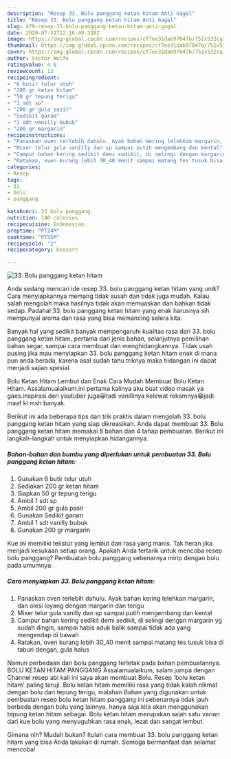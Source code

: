 ```yaml
---
description: "Resep 33. Bolu panggang ketan hitam Anti Gagal"
title: "Resep 33. Bolu panggang ketan hitam Anti Gagal"
slug: 479-resep-33-bolu-panggang-ketan-hitam-anti-gagal
date: 2020-07-31T12:16:49.338Z
image: https://img-global.cpcdn.com/recipes/cf7ee31dab97047b/751x532cq70/33-bolu-panggang-ketan-hitam-foto-resep-utama.jpg
thumbnail: https://img-global.cpcdn.com/recipes/cf7ee31dab97047b/751x532cq70/33-bolu-panggang-ketan-hitam-foto-resep-utama.jpg
cover: https://img-global.cpcdn.com/recipes/cf7ee31dab97047b/751x532cq70/33-bolu-panggang-ketan-hitam-foto-resep-utama.jpg
author: Victor Wolfe
ratingvalue: 4.6
reviewcount: 12
recipeingredient:
- "6 butir telur utuh"
- "200 gr ketan hitam"
- "50 gr tepung terigu"
- "1 sdt sp"
- "200 gr gula pasir"
- "Sedikit garam"
- "1 sdt vanilly bubuk"
- "200 gr margarin"
recipeinstructions:
- "Panaskan oven terlebih dahulu. Ayak bahan kering lelehkan margarin, dan olesi loyang dengan margarin dan terigu"
- "Mixer telur gula vanilly dan sp sampai putih mengembang dan kental"
- "Campur bahan kering sedikit demi sedikit, di selingi dengan margarin yg sudah dingin, sampai habis aduk balik sampai tidak ada yang mengendap di bawah"
- "Ratakan, oven kurang lebih 30_40 menit sampai matang tes tusuk bisa di taburi dengan, gula halus"
categories:
- Resep
tags:
- 33
- bolu
- panggang

katakunci: 33 bolu panggang 
nutrition: 140 calories
recipecuisine: Indonesian
preptime: "PT24M"
cooktime: "PT55M"
recipeyield: "2"
recipecategory: Dessert

---
```



![33. Bolu panggang ketan hitam](https://img-global.cpcdn.com/recipes/cf7ee31dab97047b/751x532cq70/33-bolu-panggang-ketan-hitam-foto-resep-utama.jpg)

Anda sedang mencari ide resep 33. bolu panggang ketan hitam yang unik? Cara menyiapkannya memang tidak susah dan tidak juga mudah. Kalau salah mengolah maka hasilnya tidak akan memuaskan dan bahkan tidak sedap. Padahal 33. bolu panggang ketan hitam yang enak harusnya sih mempunyai aroma dan rasa yang bisa memancing selera kita.

Banyak hal yang sedikit banyak mempengaruhi kualitas rasa dari 33. bolu panggang ketan hitam, pertama dari jenis bahan, selanjutnya pemilihan bahan segar, sampai cara membuat dan menghidangkannya. Tidak usah pusing jika mau menyiapkan 33. bolu panggang ketan hitam enak di mana pun anda berada, karena asal sudah tahu triknya maka hidangan ini dapat menjadi sajian spesial.

Bolu Ketan Hitam Lembut dan Enak Cara Mudah Membuat Bolu Ketan Hitam. Assalamualaikum.ini pertama kalinya aku buat video masak ya gaes.inspirasi dari youtuber juga😀tadi vanillinya kelewat rekamnya😁jadi maaf kl msh banyak.


Berikut ini ada beberapa tips dan trik praktis dalam mengolah 33. bolu panggang ketan hitam yang siap dikreasikan. Anda dapat membuat 33. Bolu panggang ketan hitam memakai 8 bahan dan 4 tahap pembuatan. Berikut ini langkah-langkah untuk menyiapkan hidangannya.

<!--inarticleads1-->

##### Bahan-bahan dan bumbu yang diperlukan untuk pembuatan 33. Bolu panggang ketan hitam:

1. Gunakan 6 butir telur utuh
1. Sediakan 200 gr ketan hitam
1. Siapkan 50 gr tepung terigu
1. Ambil 1 sdt sp
1. Ambil 200 gr gula pasir
1. Gunakan Sedikit garam
1. Ambil 1 sdt vanilly bubuk
1. Gunakan 200 gr margarin


Kue ini memiliki tekstur yang lembut dan rasa yang manis. Tak heran jika menjadi kesukaan setiap orang. Apakah Anda tertarik untuk mencoba resep bolu panggang? Pembuatan bolu panggang sebenarnya mirip dengan bolu pada umumnya. 

<!--inarticleads2-->

##### Cara menyiapkan 33. Bolu panggang ketan hitam:

1. Panaskan oven terlebih dahulu. Ayak bahan kering lelehkan margarin, dan olesi loyang dengan margarin dan terigu
1. Mixer telur gula vanilly dan sp sampai putih mengembang dan kental
1. Campur bahan kering sedikit demi sedikit, di selingi dengan margarin yg sudah dingin, sampai habis aduk balik sampai tidak ada yang mengendap di bawah
1. Ratakan, oven kurang lebih 30_40 menit sampai matang tes tusuk bisa di taburi dengan, gula halus


Namun perbedaan dari bolu panggang terletak pada bahan pembuatannya. BOLU KETAN HITAM PANGGANG Assalamualaikum, salam jumpa dengan Channel resep abi kali ini saya akan membuat Bolu. Resep &#39;bolu ketan hitam&#39; paling teruji. Bolu ketan hitam memiliki rasa yang tidak kalah nikmat dengan bolu dari tepung terigu, malahan Bahan yang digunakan untuk pembuatan resep bolu ketan hitam panggang ini sebenarnya tidak jauh berbeda dengan bolu yang lainnya, hanya saja kita akan menggunakan tepung ketan hitam sebagai. Bolu ketan hitam merupakan salah satu varian dari kue bolu yang menyuguhkan rasa enak, lezat dan sangat lembut. 

Gimana nih? Mudah bukan? Itulah cara membuat 33. bolu panggang ketan hitam yang bisa Anda lakukan di rumah. Semoga bermanfaat dan selamat mencoba!
